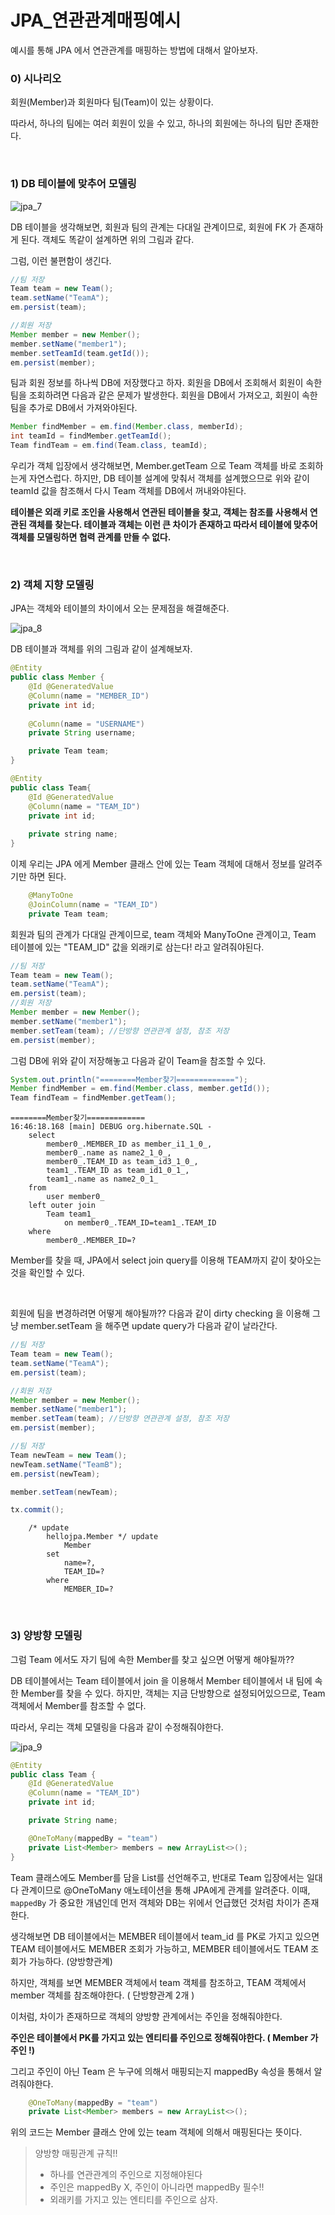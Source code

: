 # JPA_연관관계매핑예시

예시를 통해 JPA 에서 연관관계를 매핑하는 방법에 대해서 알아보자.  

### 0) 시나리오

회원(Member)과 회원마다 팀(Team)이 있는 상황이다.

따라서, 하나의 팀에는 여러 회원이 있을 수 있고, 하나의 회원에는 하나의 팀만 존재한다.

<br>

### 1) DB 테이블에 맞추어 모델링

![jpa_7](https://user-images.githubusercontent.com/59816811/116774941-f494a580-aa9a-11eb-8c18-8c25a1381cd9.png)

DB 테이블을 생각해보면, 회원과 팀의 관계는 다대일 관계이므로, 회원에 FK 가 존재하게 된다. 객체도 똑같이 설계하면 위의 그림과 같다.

그럼, 이런 불편함이 생긴다.

```java
//팀 저장
Team team = new Team();
team.setName("TeamA");
em.persist(team);

//회원 저장
Member member = new Member();
member.setName("member1");
member.setTeamId(team.getId());
em.persist(member);
```

팀과 회원 정보를 하나씩 DB에 저장했다고 하자. 회원을 DB에서 조회해서 회원이 속한 팀을 조회하려면 다음과 같은 문제가 발생한다. 회원을 DB에서 가져오고, 회원이 속한 팀을 추가로 DB에서 가져와야된다.

```java
Member findMember = em.find(Member.class, memberId);
int teamId = findMember.getTeamId();
Team findTeam = em.find(Team.class, teamId);
```

 우리가 객체 입장에서 생각해보면, Member.getTeam 으로 Team 객체를 바로 조회하는게 자연스럽다. 하지만, DB 테이블 설계에 맞춰서 객체를 설계했으므로 위와 같이 teamId 값을 참조해서 다시 Team 객체를 DB에서 꺼내와야된다.

 **테이블은 외래 키로 조인을 사용해서 연관된 테이블을 찾고, 객체는 참조를 사용해서 연관된 객체를 찾는다. 테이블과 객체는 이런 큰 차이가 존재하고 따라서 테이블에 맞추어 객체를 모델링하면 협력 관계를 만들 수 없다.**

<br>

### 2) 객체 지향 모델링

JPA는 객체와 테이블의 차이에서 오는 문제점을 해결해준다.

![jpa_8](https://user-images.githubusercontent.com/59816811/116775057-9b794180-aa9b-11eb-8f0f-8c2b0feabfbc.png)

DB 테이블과 객체를 위의 그림과 같이 설계해보자.

```java
@Entity
public class Member {
    @Id @GeneratedValue
    @Column(name = "MEMBER_ID")
    private int id;
    
    @Column(name = "USERNAME")
    private String username;

    private Team team;
}

@Entity
public class Team{
    @Id @GeneratedValue
    @Column(name = "TEAM_ID")
    private int id;
    
    private string name;
}
```

이제 우리는 JPA 에게 Member 클래스 안에 있는 Team 객체에 대해서 정보를 알려주기만 하면 된다.

```java
	@ManyToOne
	@JoinColumn(name = "TEAM_ID")
    private Team team;
```

회원과 팀의 관계가 다대일 관계이므로, team 객체와 ManyToOne 관계이고, Team 테이블에 있는 "TEAM_ID" 값을 외래키로 삼는다! 라고 알려줘야된다.

```java
//팀 저장
Team team = new Team();
team.setName("TeamA");
em.persist(team);
//회원 저장
Member member = new Member();
member.setName("member1");
member.setTeam(team); //단방향 연관관계 설정, 참조 저장
em.persist(member);
```

 그럼 DB에 위와 같이 저장해놓고 다음과 같이 Team을 참조할 수 있다.

```java
System.out.println("========Member찾기=============");
Member findMember = em.find(Member.class, member.getId());
Team findTeam = findMember.getTeam();
```

```
========Member찾기=============
16:46:18.168 [main] DEBUG org.hibernate.SQL - 
    select
        member0_.MEMBER_ID as member_i1_1_0_,
        member0_.name as name2_1_0_,
        member0_.TEAM_ID as team_id3_1_0_,
        team1_.TEAM_ID as team_id1_0_1_,
        team1_.name as name2_0_1_ 
    from
        user member0_ 
    left outer join
        Team team1_ 
            on member0_.TEAM_ID=team1_.TEAM_ID 
    where
        member0_.MEMBER_ID=?
```

Member를 찾을 때, JPA에서 select join query를 이용해 TEAM까지 같이 찾아오는 것을 확인할 수 있다.

<br>

회원에 팀을 변경하려면 어떻게 해야될까?? 다음과 같이 dirty checking 을 이용해 그냥 member.setTeam 을 해주면 update query가 다음과 같이 날라간다.

```java
//팀 저장
Team team = new Team();
team.setName("TeamA");
em.persist(team);

//회원 저장
Member member = new Member();
member.setName("member1");
member.setTeam(team); //단방향 연관관계 설정, 참조 저장
em.persist(member);

//팀 저장
Team newTeam = new Team();
newTeam.setName("TeamB");
em.persist(newTeam);

member.setTeam(newTeam);

tx.commit();
```

```
    /* update
        hellojpa.Member */ update
            Member 
        set
            name=?,
            TEAM_ID=? 
        where
            MEMBER_ID=?
```

<br>

### 3) 양방향 모델링

그럼 Team 에서도 자기 팀에 속한 Member를 찾고 싶으면 어떻게 해야될까??

DB 테이블에서는 Team 테이블에서 join 을 이용해서 Member 테이블에서 내 팀에 속한 Member를 찾을 수 있다. 하지만, 객체는 지금 단방향으로 설정되어있으므로, Team 객체에서 Member를 참조할 수 없다.

따라서, 우리는 객체 모델링을 다음과 같이 수정해줘야한다.

![jpa_9](https://user-images.githubusercontent.com/59816811/116775395-d7ada180-aa9d-11eb-87a3-fe8869a9da69.png)

```java
@Entity
public class Team {
    @Id @GeneratedValue
    @Column(name = "TEAM_ID")
    private int id;

    private String name;

    @OneToMany(mappedBy = "team")
    private List<Member> members = new ArrayList<>();
}
```

Team 클래스에도 Member를 담을 List를 선언해주고, 반대로 Team 입장에서는 일대다 관계이므로 @OneToMany 애노테이션을 통해 JPA에게 관계를 알려준다. 이때, `mappedBy` 가 중요한 개념인데 먼저 객체와 DB는 위에서 언급했던 것처럼 차이가 존재한다.

생각해보면 DB 테이블에서는 MEMBER 테이블에서 team_id 를 PK로 가지고 있으면 TEAM 테이블에서도 MEMBER 조회가 가능하고, MEMBER 테이블에서도 TEAM 조회가 가능하다. (양방향관계)

하지만, 객체를 보면 MEMBER 객체에서 team 객체를 참조하고, TEAM 객체에서 member 객체를 참조해야한다. ( 단방향관계 2개 )

이처럼, 차이가 존재하므로 객체의 양방향 관계에서는 주인을 정해줘야한다.

**주인은 테이블에서 PK를 가지고 있는 엔티티를 주인으로 정해줘야한다. ( Member 가 주인 !)**

그리고 주인이 아닌 Team 은 누구에 의해서 매핑되는지 mappedBy 속성을 통해서 알려줘야한다.

```java
    @OneToMany(mappedBy = "team")
    private List<Member> members = new ArrayList<>();
```

위의 코드는 Member 클래스 안에 있는 team 객체에 의해서 매핑된다는 뜻이다.

> 양방향 매핑관계 규칙!!
>
> - 하나를 연관관계의 주인으로 지정해야된다
> - 주인은 mappedBy X, 주인이 아니라면 mappedBy 필수!!
> - 외래키를 가지고 있는 엔티티를 주인으로 삼자.

<br>
